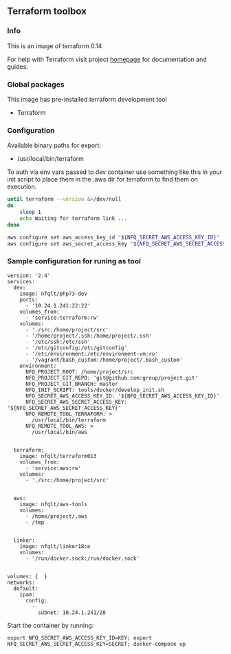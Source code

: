 ## Terraform toolbox

### Info
This is an image of terraform 0.14

For help with Terraform visit project [homepage](https://www.terraform.io/docs/index.html) for documentation and guides.

### Global packages
This image has pre-installed terraform development tool

 - Terraform

### Configuration
Available binary paths for export:

- /usr/local/bin/terraform

To auth via env vars passed to dev container use
something like this in your init script to place
them in the .aws dir for terraform to find them
on execution.

```bash
until terraform --version &>/dev/null
do
	sleep 1
	echo Waiting for terraform link ...
done

aws configure set aws_access_key_id "${NFQ_SECRET_AWS_ACCESS_KEY_ID}"
aws configure set aws_secret_access_key "${NFQ_SECRET_AWS_SECRET_ACCESS_KEY}"
```

### Sample configuration for runing as tool
```
version: '2.4'
services:
  dev:
    image: nfqlt/php73-dev
    ports:
      - '10.24.1.241:22:22'
    volumes_from:
      - 'service:terraform:rw'
    volumes:
      - './src:/home/project/src'
      - '/home/project/.ssh:/home/project/.ssh'
      - '/etc/ssh:/etc/ssh'
      - '/etc/gitconfig:/etc/gitconfig'
      - '/etc/environment:/etc/environment-vm:ro'
      - '/vagrant/bash_custom:/home/project/.bash_custom'
    environment:
      NFQ_PROJECT_ROOT: /home/project/src
      NFQ_PROJECT_GIT_REPO: 'git@github.com:group/project.git'
      NFQ_PROJECT_GIT_BRANCH: master
      NFQ_INIT_SCRIPT: tools/docker/develop_init.sh
      NFQ_SECRET_AWS_ACCESS_KEY_ID: '${NFQ_SECRET_AWS_ACCESS_KEY_ID}'
      NFQ_SECRET_AWS_SECRET_ACCESS_KEY: '${NFQ_SECRET_AWS_SECRET_ACCESS_KEY}'
      NFQ_REMOTE_TOOL_TERRAFORM: >
        /usr/local/bin/terraform
      NFQ_REMOTE_TOOL_AWS: >
        /usr/local/bin/aws


  terraform:
    image: nfqlt/terraform013
    volumes_from:
      - 'service:aws:rw'
    volumes:
      - './src:/home/project/src'


  aws:
    image: nfqlt/aws-tools
    volumes:
      - /home/project/.aws
      - /tmp


  linker:
    image: nfqlt/linker18ce
    volumes:
      - '/run/docker.sock:/run/docker.sock'


volumes: {  }
networks:
  default:
    ipam:
      config:
        -
          subnet: 10.24.1.241/28

```

Start the container by running:

```export NFQ_SECRET_AWS_ACCESS_KEY_ID=KEY; export NFQ_SECRET_AWS_SECRET_ACCESS_KEY=SECRET; docker-compose up```
